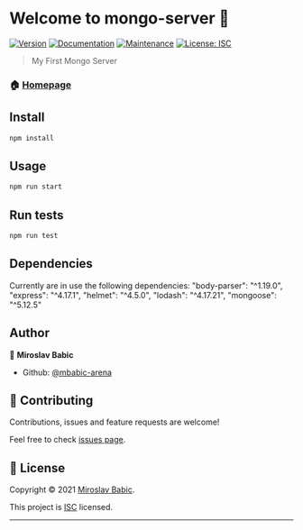 # Welcome to mongo-server 👋

[![Version](https://img.shields.io/npm/v/mongo-server.svg)](https://www.npmjs.com/package/mongo-server)
[![Documentation](https://img.shields.io/badge/documentation-yes-brightgreen.svg)](https://github.com/mbabic-arena/mongoServer#readme)
[![Maintenance](https://img.shields.io/badge/Maintained%3F-yes-green.svg)](https://github.com/mbabic-arena/mongoServer/graphs/commit-activity)
[![License: ISC](https://img.shields.io/github/license/mbabic-arena/mongo-server)](https://github.com/mbabic-arena/mongoServer/blob/master/LICENSE)

> My First Mongo Server

### 🏠 [Homepage](https://github.com/mbabic-arena/mongoServer#readme)

## Install

```sh
npm install
```

## Usage

```sh
npm run start
```

## Run tests

```sh
npm run test
```

## Dependencies

Currently are in use the following dependencies:
"body-parser": "^1.19.0",
"express": "^4.17.1",
"helmet": "^4.5.0",
"lodash": "^4.17.21",
"mongoose": "^5.12.5"

## Author

👤 **Miroslav Babic**

- Github: [@mbabic-arena](https://github.com/mbabic-arena)

## 🤝 Contributing

Contributions, issues and feature requests are welcome!

Feel free to check [issues page](https://github.com/mbabic-arena/mongoServer/issues).

## 📝 License

Copyright © 2021 [Miroslav Babic](https://github.com/mbabic-arena).

This project is [ISC](https://github.com/mbabic-arena/mongoServer/blob/master/LICENSE) licensed.

---
